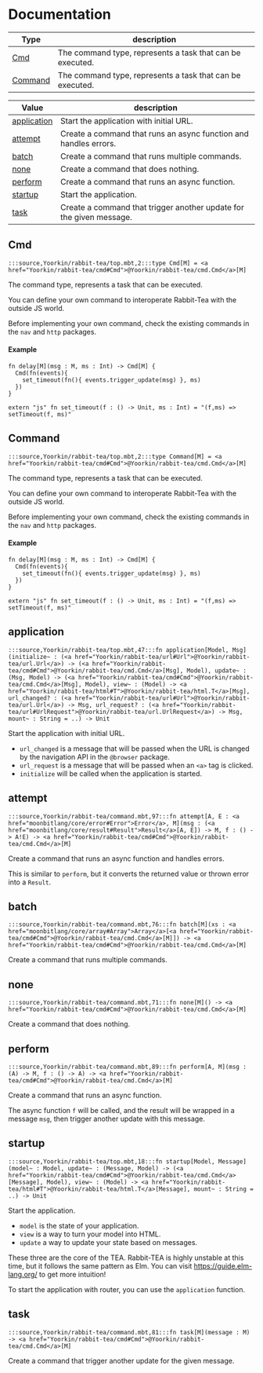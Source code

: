 # Documentation
|Type|description|
|---|---|
|[Cmd](#Cmd)| The command type, represents a task that can be executed.|
|[Command](#Command)| The command type, represents a task that can be executed.|

|Value|description|
|---|---|
|[application](#application)| Start the application with initial URL. |
|[attempt](#attempt)| Create a command that runs an async function and handles errors.|
|[batch](#batch)| Create a command that runs multiple commands.|
|[none](#none)| Create a command that does nothing.|
|[perform](#perform)| Create a command that runs an async function.|
|[startup](#startup)| Start the application.|
|[task](#task)| Create a command that trigger another update for the given message.|

## Cmd

```moonbit
:::source,Yoorkin/rabbit-tea/top.mbt,2:::type Cmd[M] = <a href="Yoorkin/rabbit-tea/cmd#Cmd">@Yoorkin/rabbit-tea/cmd.Cmd</a>[M]
```
 The command type, represents a task that can be executed.
 
 You can define your own command to interoperate Rabbit-Tea with the outside JS world.
 
 Before implementing your own command, check the existing commands in the `nav` and `http` packages.
 
 #### Example
 
 ```
 fn delay[M](msg : M, ms : Int) -> Cmd[M] {
   Cmd(fn(events){
     set_timeout(fn(){ events.trigger_update(msg) }, ms)
   })
 } 
 
 extern "js" fn set_timeout(f : () -> Unit, ms : Int) = "(f,ms) => setTimeout(f, ms)"
 ```

## Command

```moonbit
:::source,Yoorkin/rabbit-tea/top.mbt,2:::type Command[M] = <a href="Yoorkin/rabbit-tea/cmd#Cmd">@Yoorkin/rabbit-tea/cmd.Cmd</a>[M]
```
 The command type, represents a task that can be executed.
 
 You can define your own command to interoperate Rabbit-Tea with the outside JS world.
 
 Before implementing your own command, check the existing commands in the `nav` and `http` packages.
 
 #### Example
 
 ```
 fn delay[M](msg : M, ms : Int) -> Cmd[M] {
   Cmd(fn(events){
     set_timeout(fn(){ events.trigger_update(msg) }, ms)
   })
 } 
 
 extern "js" fn set_timeout(f : () -> Unit, ms : Int) = "(f,ms) => setTimeout(f, ms)"
 ```

## application

```moonbit
:::source,Yoorkin/rabbit-tea/top.mbt,47:::fn application[Model, Msg](initialize~ : (<a href="Yoorkin/rabbit-tea/url#Url">@Yoorkin/rabbit-tea/url.Url</a>) -> (<a href="Yoorkin/rabbit-tea/cmd#Cmd">@Yoorkin/rabbit-tea/cmd.Cmd</a>[Msg], Model), update~ : (Msg, Model) -> (<a href="Yoorkin/rabbit-tea/cmd#Cmd">@Yoorkin/rabbit-tea/cmd.Cmd</a>[Msg], Model), view~ : (Model) -> <a href="Yoorkin/rabbit-tea/html#T">@Yoorkin/rabbit-tea/html.T</a>[Msg], url_changed? : (<a href="Yoorkin/rabbit-tea/url#Url">@Yoorkin/rabbit-tea/url.Url</a>) -> Msg, url_request? : (<a href="Yoorkin/rabbit-tea/url#UrlRequest">@Yoorkin/rabbit-tea/url.UrlRequest</a>) -> Msg, mount~ : String = ..) -> Unit
```
 Start the application with initial URL.
 
 - `url_changed` is a message that will be passed when the URL is changed by the navigation API in the `@browser` package.
 - `url_request` is a message that will be passed when an `<a>` tag is clicked.
 - `initialize` will be called when the application is started.
 

## attempt

```moonbit
:::source,Yoorkin/rabbit-tea/command.mbt,97:::fn attempt[A, E : <a href="moonbitlang/core/error#Error">Error</a>, M](msg : (<a href="moonbitlang/core/result#Result">Result</a>[A, E]) -> M, f : () -> A!E) -> <a href="Yoorkin/rabbit-tea/cmd#Cmd">@Yoorkin/rabbit-tea/cmd.Cmd</a>[M]
```
 Create a command that runs an async function and handles errors.
 
 This is similar to `perform`, but it converts the returned value
or thrown error into a `Result`.

## batch

```moonbit
:::source,Yoorkin/rabbit-tea/command.mbt,76:::fn batch[M](xs : <a href="moonbitlang/core/array#Array">Array</a>[<a href="Yoorkin/rabbit-tea/cmd#Cmd">@Yoorkin/rabbit-tea/cmd.Cmd</a>[M]]) -> <a href="Yoorkin/rabbit-tea/cmd#Cmd">@Yoorkin/rabbit-tea/cmd.Cmd</a>[M]
```
 Create a command that runs multiple commands.

## none

```moonbit
:::source,Yoorkin/rabbit-tea/command.mbt,71:::fn none[M]() -> <a href="Yoorkin/rabbit-tea/cmd#Cmd">@Yoorkin/rabbit-tea/cmd.Cmd</a>[M]
```
 Create a command that does nothing.

## perform

```moonbit
:::source,Yoorkin/rabbit-tea/command.mbt,89:::fn perform[A, M](msg : (A) -> M, f : () -> A) -> <a href="Yoorkin/rabbit-tea/cmd#Cmd">@Yoorkin/rabbit-tea/cmd.Cmd</a>[M]
```
 Create a command that runs an async function.
 
 The async function `f` will be called, and the result will be wrapped in a
message `msg`, then trigger another update with this message.

## startup

```moonbit
:::source,Yoorkin/rabbit-tea/top.mbt,18:::fn startup[Model, Message](model~ : Model, update~ : (Message, Model) -> (<a href="Yoorkin/rabbit-tea/cmd#Cmd">@Yoorkin/rabbit-tea/cmd.Cmd</a>[Message], Model), view~ : (Model) -> <a href="Yoorkin/rabbit-tea/html#T">@Yoorkin/rabbit-tea/html.T</a>[Message], mount~ : String = ..) -> Unit
```
 Start the application.
 
 - `model` is the state of your application.
 - `view` is a way to turn your model into HTML.
 - `update` a way to update your state based on messages.
 
 These three are the core of the TEA. Rabbit-TEA is highly unstable at this time,
but it follows the same pattern as Elm. You can visit https://guide.elm-lang.org/
to get more intuition\!
 
 To start the application with router, you can use the `application` function.

## task

```moonbit
:::source,Yoorkin/rabbit-tea/command.mbt,81:::fn task[M](message : M) -> <a href="Yoorkin/rabbit-tea/cmd#Cmd">@Yoorkin/rabbit-tea/cmd.Cmd</a>[M]
```
 Create a command that trigger another update for the given message.
